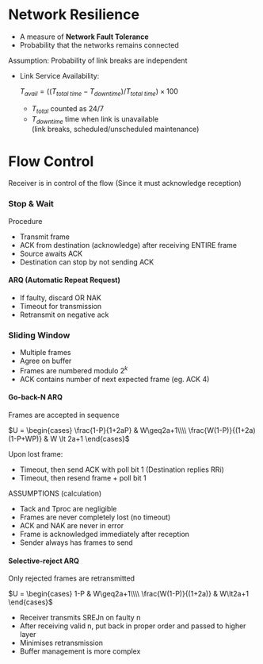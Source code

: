# Network Resilience

* A measure of **Network Fault Tolerance**
* Probability that the networks remains connected

Assumption: Probability of link breaks are independent

* Link Service Availability:

    $T_{avail} = ((T_{total\ time} - T_{downtime})/T_{total\ time})\times100$

    * $T_{total}$ counted as 24/7
    * $T_{downtime}$ time when link is unavailable  
    (link breaks, scheduled/unscheduled maintenance)

# Flow Control
Receiver is in control of the flow (Since it must acknowledge reception)

### Stop & Wait
Procedure
* Transmit frame
* ACK from destination (acknowledge) after receiving ENTIRE frame
* Source awaits ACK
* Destination can stop by not sending ACK

#### ARQ (Automatic Repeat Request)
* If faulty, discard OR NAK
* Timeout for transmission
* Retransmit on negative ack

### Sliding Window
* Multiple frames
* Agree on buffer
* Frames are numbered modulo $2^k$
* ACK contains number of next expected frame (eg. ACK 4)

#### Go-back-N ARQ
Frames are accepted in sequence

$U = \begin{cases}
    \frac{1-P}{1+2aP} &  W\geq2a+1\\\\
    \frac{W(1-P)}{(1+2a)(1-P+WP)} & W \lt 2a+1
\end{cases}$


Upon lost frame:
* Timeout, then send ACK with poll bit 1 (Destination replies RRi)
* Timeout, then resend frame + poll bit 1

ASSUMPTIONS (calculation)
* Tack and Tproc are negligible
* Frames are never completely lost (no timeout)
* ACK and NAK are never in error
* Frame is acknowledged immediately after reception
* Sender always has frames to send

#### Selective-reject ARQ
Only rejected frames are retransmitted

$U = \begin{cases}
    1-P & W\geq2a+1\\\\
    \frac{W(1-P)}{(1+2a)} & W\lt2a+1
\end{cases}$

* Receiver transmits SREJn on faulty n
* After receiving valid n, put back in proper order and passed to higher layer
* Minimises retransmission
* Buffer management is more complex
